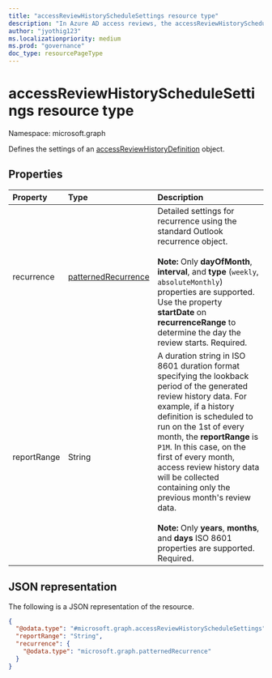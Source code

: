 ```yaml
---
title: "accessReviewHistoryScheduleSettings resource type"
description: "In Azure AD access reviews, the accessReviewHistoryScheduleSettings represents the settings associated with an access review history definition series."
author: "jyothig123"
ms.localizationpriority: medium
ms.prod: "governance"
doc_type: resourcePageType
---
```


# accessReviewHistoryScheduleSettings resource type

Namespace: microsoft.graph

Defines the settings of an [accessReviewHistoryDefinition](accessreviewhistorydefinition.md) object.

## Properties

|Property|Type|Description|
|:---|:---|:---|
| recurrence|[patternedRecurrence](patternedrecurrence.md) | Detailed settings for recurrence using the standard Outlook recurrence object. <br/><br/>**Note:** Only **dayOfMonth**, **interval**, and **type** (`weekly`, `absoluteMonthly`) properties are supported. Use the property **startDate** on **recurrenceRange** to determine the day the review starts. Required. |
|reportRange|String|A duration string in ISO 8601 duration format specifying the lookback period of the generated review history data. For example, if a history definition is scheduled to run on the 1st of every month, the **reportRange** is `P1M`. In this case, on the first of every month, access review history data will be collected containing only the previous month's review data. <br/><br/>**Note:** Only **years**, **months**, and **days** ISO 8601 properties are supported. Required.|

## JSON representation

The following is a JSON representation of the resource.
<!-- {
  "blockType": "resource",
  "@odata.type": "microsoft.graph.accessReviewHistoryScheduleSettings"
}
-->

``` json
{
  "@odata.type": "#microsoft.graph.accessReviewHistoryScheduleSettings",
  "reportRange": "String",
  "recurrence": {
    "@odata.type": "microsoft.graph.patternedRecurrence"
  }
}
```
